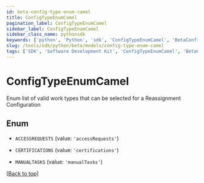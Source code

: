 ```yaml
---
id: beta-config-type-enum-camel
title: ConfigTypeEnumCamel
pagination_label: ConfigTypeEnumCamel
sidebar_label: ConfigTypeEnumCamel
sidebar_class_name: pythonsdk
keywords: ['python', 'Python', 'sdk', 'ConfigTypeEnumCamel', 'BetaConfigTypeEnumCamel'] 
slug: /tools/sdk/python/beta/models/config-type-enum-camel
tags: ['SDK', 'Software Development Kit', 'ConfigTypeEnumCamel', 'BetaConfigTypeEnumCamel']
---
```


# ConfigTypeEnumCamel

Enum list of valid work types that can be selected for a Reassignment Configuration

## Enum

* `ACCESSREQUESTS` (value: `'accessRequests'`)

* `CERTIFICATIONS` (value: `'certifications'`)

* `MANUALTASKS` (value: `'manualTasks'`)

[[Back to top]](#) 

